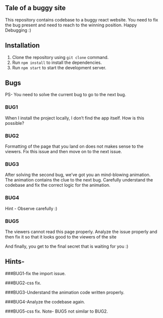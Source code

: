 ## Tale of a buggy site
This repository contains codebase to a buggy react website. 
You need to fix the bug present and need to reach to the winning position.
Happy Debugging :)

## Installation
1. Clone the repository using `git clone` command.
2. Run `npm install` to install the dependencies.
3. Run `npm start` to start the development server.

## Bugs
PS- You need to solve the current bug to go to the next bug.

### BUG1
When I install the project locally, I don’t find the app itself. How is this possible?

### BUG2
Formatting of the page that you land on does not makes sense to the viewers. Fix this issue and then move on to the next issue.

### BUG3
After solving the second bug, we’ve got you an mind-blowing animation. The animation contains the clue to the next bug. Carefully understand the codebase and fix the correct logic for the animation.

### BUG4
Hint - Observe carefully :)

### BUG5
The viewers cannot read this page properly. Analyze the issue properly and then fix it so that it looks good to the viewers of the site

And finally, you get to the final secret that is waiting for you :)

## Hints-

###BUG1-fix the import issue.

###BUG2-css fix.

###BUG3-Understand the animation code written properly.

###BUG4-Analyze the codebase again.

###BUG5-css fix. Note- BUG5 not similar to BUG2.